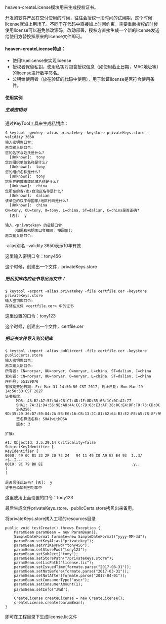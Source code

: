 heaven-createLicense模块用来生成授权证书。

开发的软件产品在交付使用的时候，往往会授权一段时间的试用期，这个时候license就派上用场了。不同于在代码中直接加上时间约束，需要重新授权的时候使用license可以避免修改源码，改动部署，授权方直接生成一个新的license发送给使用方替换掉原来的license文件即可。

#### heaven-createLicense特点：

* 使用truelicense来实现license
* 授权者保留私钥，使用私钥对包含授权信息（如使用截止日期，MAC地址等）的license进行数字签名。
* 公钥给使用者（放在验证的代码中使用），用于验证license是否符合使用条件。

#### 使用实例

##### 生成密钥对

通过KeyTool工具来生成私钥库：

```
$ keytool -genkey -alias privatekey -keystore privateKeys.store -validity 3650
输入密钥库口令:
再次输入新口令:
您的名字与姓氏是什么?
  [Unknown]:  tony
您的组织单位名称是什么?
  [Unknown]:  tony
您的组织名称是什么?
  [Unknown]:  tony
您所在的城市或区域名称是什么?
  [Unknown]:  china
您所在的省/市/自治区名称是什么?
  [Unknown]:  dalian
该单位的双字母国家/地区代码是什么?
  [Unknown]:  china
CN=tony, OU=tony, O=tony, L=china, ST=dalian, C=china是否正确?
  [否]:  y

输入 <privatekey> 的密钥口令
	(如果和密钥库口令相同, 按回车):
再次输入新口令:
```

-alias别名 –validity 3650表示10年有效

这里输入密钥口令：tony456 

这个时候，创建出一个文件，privateKeys.store

##### 把私钥库内的证书导出到文件：

```
$ keytool -export -alias privatekey -file certfile.cer -keystore privateKeys.store
输入密钥库口令:
存储在文件 <certfile.cer> 中的证书
```

这里设置的口令：tony123

这个时候，创建出一个文件，certfile.cer

##### 把证书文件导入到公钥库

```
$ keytool -import -alias publiccert -file certfile.cer -keystore publicCerts.store
输入密钥库口令:
再次输入新口令:
所有者: CN=noryar, OU=noryar, O=noryar, L=china, ST=dalian, C=china
发布者: CN=noryar, OU=noryar, O=noryar, L=china, ST=dalian, C=china
序列号: 55159070
有效期开始日期: Fri Mar 31 14:50:50 CST 2017, 截止日期: Mon Mar 29 14:50:50 CST 2027
证书指纹:
	 MD5: 43:B2:A7:57:3A:C8:C7:4D:1F:8D:B5:6B:1C:0C:A2:77
	 SHA1: 7A:31:D4:56:9E:A8:4A:CC:7D:63:E3:AF:36:8C:E4:DF:F0:73:CD:0C
	 SHA256: 9D:35:29:36:D7:59:84:2A:5B:E0:16:CB:13:2C:81:62:64:B3:E2:FE:A5:78:8F:99:CB:4C:E1:63:DF:33:8C:94
	 签名算法名称: SHA1withDSA
	 版本: 3

扩展:

#1: ObjectId: 2.5.29.14 Criticality=false
SubjectKeyIdentifier [
KeyIdentifier [
0000: 49 0C 81 33 2F 20 72 24   94 11 49 C0 A9 E2 E4 93  I..3/ r$..I.....
0010: 9C 79 B8 EE                                        .y..
]
]

是否信任此证书? [否]:  y
证书已添加到密钥库中
```

这里使用上面设置的口令：tony123

最后生成文件privateKeys.store、publicCerts.store拷贝出来备用。



将privateKeys.store拷入工程的resources目录

```
public void testCreate() throws Exception { 
    ParamBean paramBean = new ParamBean();
    SimpleDateFormat formate=new SimpleDateFormat("yyyy-MM-dd");
    paramBean.setKeyAlias("privatekey");
    paramBean.setPriKeyPwd("tony456");
    paramBean.setStorePwd("tony123");
    paramBean.setSubJect("tony");
    paramBean.setStorePath("/privateKeys.store");
    paramBean.setLicPath("license.lic");
    paramBean.setIssuedTime(formate.parse("2017-03-31"));
    paramBean.setNotBefore(formate.parse("2017-03-31"));
    paramBean.setNotAfter(formate.parse("2017-04-01"));
    paramBean.setConsumerType("user");
    paramBean.setConsumerAmount(1);
    paramBean.setInfo("测试");

    CreateLicense createLicense = new CreateLicense();
    createLicense.create(paramBean);
}
```

即可在工程目录下生成license.lic文件